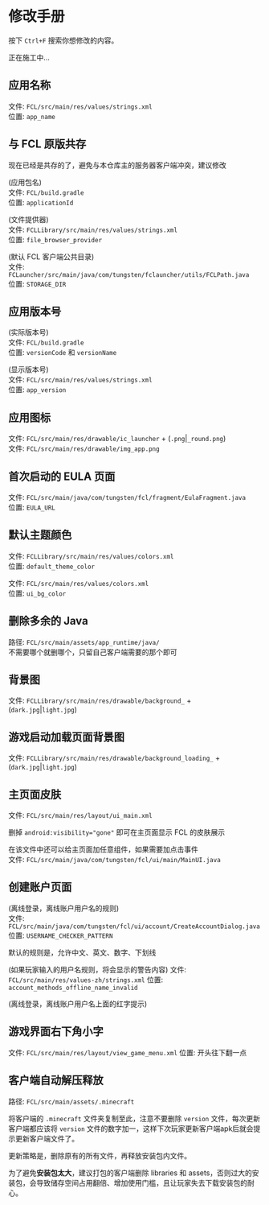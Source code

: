 # 修改手册

按下 `Ctrl+F` 搜索你想修改的内容。

正在施工中...

## 应用名称

文件: `FCL/src/main/res/values/strings.xml`  
位置: `app_name`

## 与 FCL 原版共存

现在已经是共存的了，避免与本仓库主的服务器客户端冲突，建议修改

(应用包名)  
文件: `FCL/build.gradle`  
位置: `applicationId`

(文件提供器)  
文件: `FCLLibrary/src/main/res/values/strings.xml`  
位置: `file_browser_provider`

(默认 FCL 客户端公共目录)  
文件: `FCLauncher/src/main/java/com/tungsten/fclauncher/utils/FCLPath.java`  
位置: `STORAGE_DIR`

## 应用版本号

(实际版本号)  
文件: `FCL/build.gradle`  
位置: `versionCode` 和 `versionName`

(显示版本号)  
文件: `FCL/src/main/res/values/strings.xml`  
位置: `app_version`

## 应用图标

文件: `FCL/src/main/res/drawable/ic_launcher` + (`.png`|`_round.png`)  
文件: `FCL/src/main/res/drawable/img_app.png`

## 首次启动的 EULA 页面

文件: `FCL/src/main/java/com/tungsten/fcl/fragment/EulaFragment.java`  
位置: `EULA_URL`

## 默认主题颜色

文件: `FCLLibrary/src/main/res/values/colors.xml`  
位置: `default_theme_color`

文件: `FCL/src/main/res/values/colors.xml`  
位置: `ui_bg_color`

## 删除多余的 Java

路径: `FCL/src/main/assets/app_runtime/java/`  
不需要哪个就删哪个，只留自己客户端需要的那个即可

## 背景图

文件: `FCLLibrary/src/main/res/drawable/background_` + (`dark.jpg`|`light.jpg`)

## 游戏启动加载页面背景图

文件: `FCLLibrary/src/main/res/drawable/background_loading_` + (`dark.jpg`|`light.jpg`)

## 主页面皮肤

文件: `FCL/src/main/res/layout/ui_main.xml`

删掉 `android:visibility="gone"` 即可在主页面显示 FCL 的皮肤展示

在该文件中还可以给主页面加任意组件，如果需要加点击事件  
文件: `FCL/src/main/java/com/tungsten/fcl/ui/main/MainUI.java`

## 创建账户页面

(离线登录，离线账户用户名的规则)  
文件: `FCL/src/main/java/com/tungsten/fcl/ui/account/CreateAccountDialog.java`  
位置: `USERNAME_CHECKER_PATTERN`

默认的规则是，允许中文、英文、数字、下划线

(如果玩家输入的用户名规则，将会显示的警告内容)
文件: `FCL/src/main/res/values-zh/strings.xml`
位置: `account_methods_offline_name_invalid`

(离线登录，离线账户用户名上面的红字提示)

## 游戏界面右下角小字

文件: `FCL/src/main/res/layout/view_game_menu.xml`
位置: 开头往下翻一点

## 客户端自动解压释放

路径: `FCL/src/main/assets/.minecraft`

将客户端的 `.minecraft` 文件夹复制至此，注意不要删除 `version` 文件，每次更新客户端都应该将 `version` 文件的数字加一，这样下次玩家更新客户端apk后就会提示更新客户端文件了。

更新策略是，删除原有的所有文件，再释放安装包内文件。

为了避免**安装包太大**，建议打包的客户端删除 libraries 和 assets，否则过大的安装包，会导致储存空间占用翻倍、增加使用门槛，且让玩家失去下载安装包的耐心。
